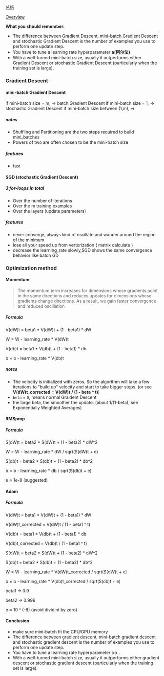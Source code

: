 [总结](http://blog.csdn.net/Asun0204/article/details/78131609)

[Overview](http://ruder.io/optimizing-gradient-descent/index.html)

**What you should remember**:
- The difference between Gradient Descent, mini-batch Gradient Descent and stochastic Gradient Descent is the number of examples you use to perform one update step.
- You have to tune a learning rate hyperparameter **a(阿尔法)**
- With a well-turned mini-batch size, usually it outperforms either Gradient Descent or stochastic Gradient Descent (particularly when the training set is large).

### Gradient Descent
#### mini-batch Gradient Descent
if mini-batch size = m, => batch Gradient Descent
if mini-batch size = 1, => stochastic Gradient Descent
if mini-batch size between (1,m), =>

##### notes
- Shuffling and Partitioning are the two steps required to build mini_batches
- Powers of two are often chosen to be the mini-batch size

##### features
<!-- - not need to wait one epoch finished -->
- fast

#### SGD (stochastic Gradient Descent)
##### 3 for-loops in total
- Over the number of iterations
- Over the m training examples
- Over the layers (update parameters)

##### features
- never converge, always kind of oscillate and wander around the region of the minimum
- lose all your speed up from vertorization ( matrix calculate )
- decrease the learning_rate slowly,SGD shows the same convergence behavior like batch GD

### Optimization method
#### Momentum

> The momentum term increases for dimensions whose gradients point in the same directions and reduces updates for dimensions whose gradients change directions. As a result, we gain faster convergence and reduced oscillation

##### Formula
V(dW)t = beta1 * V(dW)t + (1 - beta1) * dW

W = W - learning_rate * V(dW)t

V(db)t = beta1 * V(db)t + (1 - beta1) * db

b = b - learning_rate * V(db)t

##### notes
- The velocity is initialized with zeros. So the algorithm will take a few iterations to "build up" velocity and start to take bigger steps. (or see **V(dW)t_corrected = V(dW)t / (1 - beta ^ t)**)
- `beta` = `0`, means normal Graident Descent
- the large beta, the smoother the update. (about 1/(1-beta), see Exponentially Weighted Averages)


#### RMSprop
##### Formula
S(dW)t = beta2 * S(dW)t + (1 - beta2) * dW^2

W = W - learning_rate * dW / sqrt(S(dW)t + e)

S(db)t = beta2 * S(db)t + (1 - beta2) * db^2

b = b - learning_rate * db / sqrt(S(db)t + e)

e ≈ 1e-8  (suggested)

#### Adam

##### Formula
V(dW)t = beta1 * V(dW)t + (1 - beta1) * dW

V(dW)t_corrected = V(dW)t / (1 - beta1 ^ t)

V(db)t = beta1 * V(db)t + (1 - beta1) * db

V(db)t_corrected = V(db)t / (1 - beta1 ^ t)

S(dW)t = beta2 * S(dW)t + (1 - beta2) * dW^2

S(db)t = beta2 * S(db)t + (1 - beta2) * db^2

W = W - learning_rate * V(dW)t_corrected / sqrt(S(dW)t + e)

b = b - learning_rate * V(db)t_corrected / sqrt(S(db)t + e)

beta1 -> 0.9

beta2 -> 0.999

e ≈ 10 ^ (-8)  (avoid dividint by zero)

#### Conclusion
- make sure mini-batch fit the CPU/GPU memory
- The difference between gradient descent, mini-batch gradient descent and stochastic gradient descent is the number of examples you use to perform one update step.
- You have to tune a learning rate hyperparameter  αα .
- With a well-turned mini-batch size, usually it outperforms either gradient descent or stochastic gradient descent (particularly when the training set is large).
